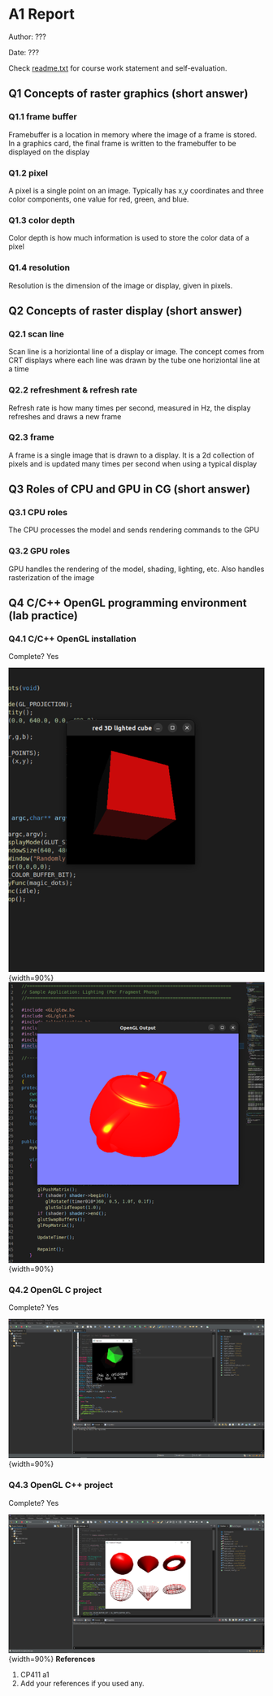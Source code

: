 # A1 Report

Author: ???

Date: ???

Check [readme.txt](readme.txt) for course work statement and self-evaluation.

## Q1 Concepts of raster graphics (short answer)

### Q1.1 frame buffer

Framebuffer is a location in memory where the image of a frame is stored. In a graphics card, the final frame is written to the framebuffer to be displayed on the display

### Q1.2 pixel

A pixel is a single point on an image. Typically has x,y coordinates and three color components, one value for red, green, and blue.

### Q1.3 color depth

Color depth is how much information is used to store the color data of a pixel

### Q1.4 resolution

Resolution is the dimension of the image or display, given in pixels.

## Q2 Concepts of raster display (short answer)

### Q2.1 scan line

Scan line is a horiziontal line of a display or image. The concept comes from
CRT displays where each line was drawn by the tube one horiziontal line at a time

### Q2.2 refreshment & refresh rate

Refresh rate is how many times per second, measured in Hz, the display refreshes and draws a new frame

### Q2.3 frame

A frame is a single image that is drawn to a display. It is a 2d collection of pixels and is updated many times per second when using a typical display

## Q3 Roles of CPU and GPU in CG (short answer)

### Q3.1 CPU roles

The CPU processes the model and sends rendering commands to the GPU

### Q3.2 GPU roles

GPU handles the rendering of the model, shading, lighting, etc. Also handles rasterization of the image

## Q4 C/C++ OpenGL programming environment (lab practice)

### Q4.1 C/C++ OpenGL installation

Complete? Yes

![image caption](images/cube.png){width=90%}
![image caption](images/glsl-demo.png){width=90%}

### Q4.2 OpenGL C project

Complete? Yes

![image caption](images/blender.png){width=90%}

### Q4.3 OpenGL C++ project

Complete? Yes

![image caption](images/glut-test.png){width=90%}
**References**

1. CP411 a1
2. Add your references if you used any.
